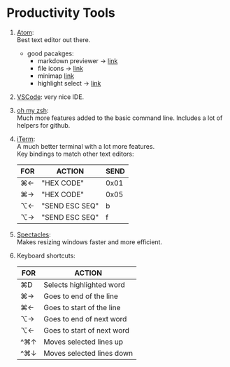 # Productivity Tools

1. [Atom](https://atom.io):  
	Best text editor out there.
    * good pacakges:
		* markdown previewer -> [link](https://atom.io/packages/markdown-preview-plus)
		* file icons -> [link](https://atom.io/packages/file-icons)
		* minimap [link](https://atom.io/packages/minimap)
		* highlight select -> [link](https://atom.io/packages/highlight-selected)
2. [VSCode](https://code.visualstudio.com/docs/?dv=osx):
	very nice IDE.
3. [oh my zsh](https://github.com/robbyrussell/oh-my-zsh):  
	Much more features added to the basic command line. Includes a lot of helpers for github.
4. [iTerm](https://www.iterm2.com):  
	A much better terminal with a lot more features.  
    Key bindings to match other text editors:

    |FOR  |ACTION        |SEND|
	  |-----|--------------|----|
	  |⌘←   |"HEX CODE"    |0x01|
    |⌘→   |"HEX CODE"    |0x05|
    |⌥←   |"SEND ESC SEQ"|b   |
    |⌥→   |"SEND ESC SEQ"|f   |

5. [Spectacles](https://www.spectacleapp.com):  
	Makes resizing windows faster and more efficient.
6. Keyboard shortcuts:

    |FOR  |ACTION                      |
	  |------|---------------------------|
	  |⌘D   |Selects highlighted word   |
    |⌘→   |Goes to end of the line    |
    |⌘←   |Goes to start of the line  |
    |⌥→   |Goes to end of next word   |
    |⌥←   |Goes to start of next word |
    |^⌘↑  |Moves selected lines up    |
    |^⌘↓  |Moves selected lines down  |
